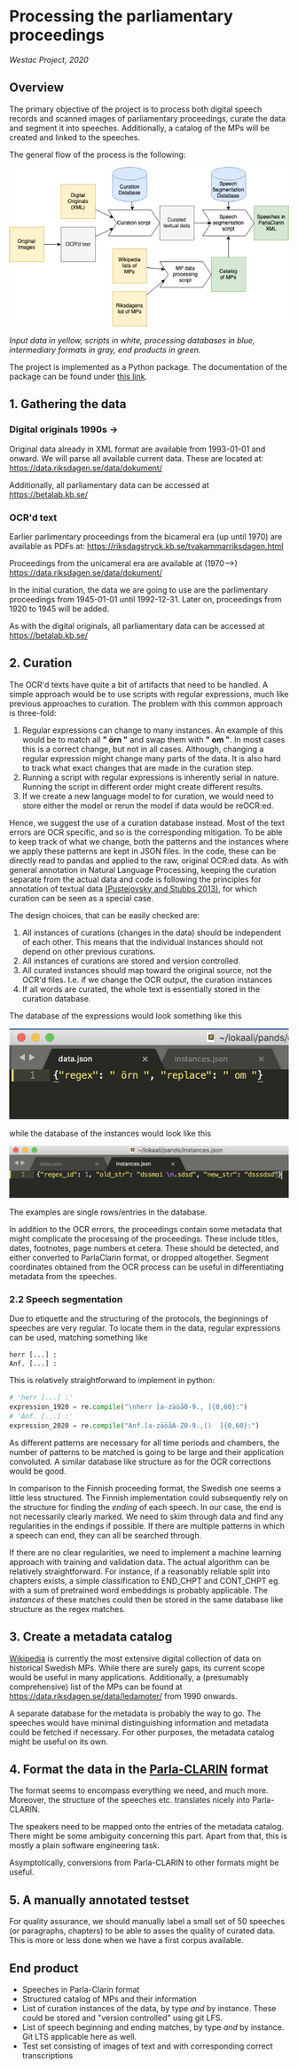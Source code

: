 # Processing the parliamentary proceedings

_Westac Project, 2020_

## Overview

The primary objective of the project is to process both digital speech records and scanned images of parliamentary proceedings, curate the data and segment it into speeches. Additionally, a catalog of the MPs will be created and linked to the speeches.

The general flow of the process is the following:

![Flowchart](./data-process.png)

*Input data in yellow, scripts in white, processing databases in blue, intermediary formats in gray, end products in green.*

The project is implemented as a Python package. The documentation of the package can be found under [this link](https://welfare-state-analytics.github.io/parliament_data/parliament_data/).

## 1. Gathering the data

### Digital originals 1990s ->

Original data already in XML format are available from 1993-01-01 and onward. We will parse all available current data. These are located at: 
https://data.riksdagen.se/data/dokument/

Additionally, all parliamentary data can be accessed at https://betalab.kb.se/

### OCR'd text

Earlier parlimentary proceedings from the bicameral era (up until 1970) are available as PDFs at: https://riksdagstryck.kb.se/tvakammarriksdagen.html 

Proceedings from the unicameral era are available at (1970–>) https://data.riksdagen.se/data/dokument/

In the initial curation, the data we are going to use are the parlimentary proceedings from 1945-01-01 until 1992-12-31. Later on, proceedings from 1920 to 1945 will be added.

As with the digital originals, all parliamentary data can be accessed at https://betalab.kb.se/


## 2. Curation

The OCR'd texts have quite a bit of artifacts that need to be handled. A simple approach would be to use scripts with regular expressions, much like previous approaches to curation. The problem with this common approach is three-fold:
1. Regular expressions can change to many instances. An example of this would be to match all **" örn "** and swap them with **" om "**. In most cases this is a correct change, but not in all cases. Although, changing a regular expression might change many parts of the data. It is also hard to track what exact changes that are made in the curation step.
2. Running a script with regular expressions is inherently serial in nature. Running the script in different order might create different results.
3. If we create a new language model to for curation, we would need to store either the model or rerun the model if data would be reOCR:ed.

Hence, we suggest the use of a curation database instead. Most of the text errors are OCR specific, and so is the corresponding mitigation. To be able to keep track of what we change, both the patterns and the instances where we apply these patterns are kept in JSON files. In the code, these can be directly read to pandas and applied to the raw, original OCR:ed data. As with general annotation in Natural Language Processing, keeping the curation separate from the actual data and code is following the principles for annotation of textual data [(Pustejovsky and
Stubbs 2013)](https://www.amazon.com/Natural-Language-Annotation-Machine-Learning/dp/1449306667), for which curation can be seen as a special case.

The design choices, that can be easily checked are:
1. All instances of curations (changes in the data) should be independent of each other. This means that the individual instances should not depend on other previous curations.
2. All instances of curations are stored and version controlled.
3. All curated instances should map toward the original source, not the OCR'd files. I.e. if we change the OCR output, the curation instances 
4. If all words are curated, the whole text is essentially stored in the curation database.

The database of the expressions would look something like this

![](./regex.png)

while the database of the instances would look like this

![](./instances.png)

The examples are single rows/entries in the database.

In addition to the OCR errors, the proceedings contain some metadata that might complicate the processing of the proceedings. These include titles, dates, footnotes, page numbers et cetera. These should be detected, and either converted to ParlaClarin format, or dropped altogether. Segment coordinates obtained from the OCR process can be useful in differentiating metadata from the speeches.

### 2.2 Speech segmentation

Due to etiquette and the structuring of the protocols, the beginnings of speeches are very regular. To locate them in the data, regular expressions can be used, matching something like

```
herr [...] :
Anf. [...] :
```

This is relatively straightforward to implement in python:

```python
# 'herr [...] :'
expression_1920 = re.compile("\nherr [a-zäöå0-9., ]{0,60}:")
# 'Anf. [...] :'
expression_2020 = re.compile("Anf.[a-zäöåA-Z0-9.,()  ]{0,60}:")
```

As different patterns are necessary for all time periods and chambers, the number of patterns to be matched is going to be large and their application convoluted. A similar database like structure as for the OCR corrections would be good.

In comparison to the Finnish proceeding format, the Swedish one seems a little less structured. The Finnish implementation could subsequently rely on the structure for finding the *ending* of each speech. In our case, the end is not necessarily clearly marked. We need to skim through data and find any regularities in the endings if possible. If there are multiple patterns in which a speech can end, they can all be searched through.

If there are no clear regularities, we need to implement a machine learning approach with training and validation data. The actual algorithm can be relatively straightforward. For instance, if a reasonably reliable split into chapters exists, a simple classification to END_CHPT and CONT_CHPT eg. with a sum of pretrained word embeddings is probably applicable. The *instances* of these matches could then be stored in the same database like structure as the regex matches.

## 3. Create a metadata catalog

[Wikipedia](https://sv.wikipedia.org/wiki/Listor_%C3%B6ver_ledam%C3%B6ter_av_Sveriges_riksdag) is currently the most extensive digital collection of data on historical Swedish MPs. While there are surely gaps, its current scope would be useful in many applications. Additionally, a (presumably comprehensive) list of the MPs can be found at https://data.riksdagen.se/data/ledamoter/ from 1990 onwards.

A separate database for the metadata is probably the way to go. The speeches would have minimal distinguishing information and metadata could be fetched if necessary. For other purposes, the metadata catalog might be useful on its own.

## 4. Format the data in the [Parla-CLARIN](https://github.com/clarin-eric/parla-clarin/) format

The format seems to encompass everything we need, and much more. Moreover, the structure of the speeches etc. translates nicely into Parla-CLARIN.

The speakers need to be mapped onto the entries of the metadata catalog. There might be some ambiguity concerning this part. Apart from that, this is mostly a plain software engineering task.

Asymptotically, conversions from Parla-CLARIN to other formats might be useful.

## 5. A manually annotated testset

For quality assurance, we should manually label a small set of 50 speeches (or paragraphs, chapters) to be able to asses the quality of curated data. This is more or less done when we have a first corpus available.

## End product

- Speeches in Parla-Clarin format
- Structured catalog of MPs and their information
- List of curation instances of the data, by type *and* by instance. These could be stored and "version controlled" using git LFS.
- List of speech beginning and ending matches, by type *and* by instance. Git LTS applicable here as well.
- Test set consisting of images of text and with corresponding correct  transcriptions

